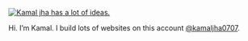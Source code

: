 [![Kamal jha has a lot of ideas.](https://drive.google.com/file/d/1lFXfEdGxJHo9MF9xHMeRyI1SeBCBwzKQ/view?usp=sharing)](https://portfolio-kamaljha.vercel.app/)

Hi. I’m Kamal. I build lots of websites on this account [@kamaljha0707](https://github.com/kamaljha0707).

<!--
**kamaljha0707/kamaljha0707** is a ✨ _special_ ✨ repository because its `README.md` (this file) appears on your GitHub profile.

Here are some ideas to get you started:

- 🔭 I’m currently working on ...
- 🌱 I’m currently learning ...
- 👯 I’m looking to collaborate on ...
- 🤔 I’m looking for help with ...
- 💬 Ask me about ...
- 📫 How to reach me: ...
- 😄 Pronouns: ...
- ⚡ Fun fact: ...
-->

